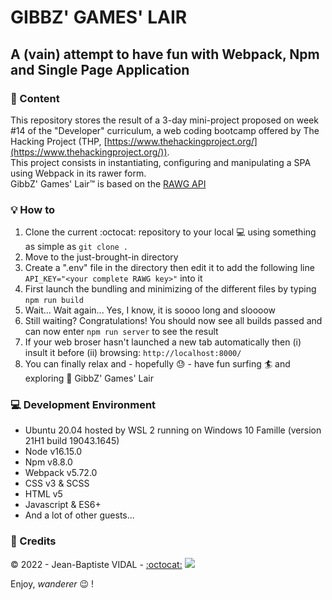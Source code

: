 # GIBBZ' GAMES' LAIR

## A (vain) attempt to have fun with Webpack, Npm and Single Page Application

### :scroll: Content

This repository stores the result of a 3-day mini-project proposed on week #14 of the "Developer" curriculum, a web coding bootcamp offered by The Hacking Project (THP, [https://www.thehackingproject.org/](https://www.thehackingproject.org/)).  
This project consists in instantiating, configuring and manipulating a SPA using Webpack in its rawer form.  
GibbZ' Games' Lair&trade; is based on the [RAWG API](https://rawg.io/apidocs)

### :bulb: How to

1. Clone the current :octocat: repository to your local :computer: using something as simple as `git clone .`
2. Move to the just-brought-in directory
3. Create a ".env" file in the directory then edit it to add the following line `API_KEY="<your complete RAWG key>"` into it
4. First launch the bundling and minimizing of the different files by typing `npm run build`
5. Wait... Wait again... Yes, I know, it is soooo long and sloooow
6. Still waiting? Congratulations! You should now see all builds passed and can now enter `npm run server` to see the result
7. If your web broser hasn't launched a new tab automatically then (i) insult it before (ii) browsing: `http://localhost:8000/`
8. You can finally relax and - hopefully :sweat: - have fun surfing :surfer: and exploring :eyes: GibbZ' Games' Lair

### :computer: Development Environment

- Ubuntu 20.04 hosted by WSL 2 running on Windows 10 Famille (version 21H1 build 19043.1645)
- Node v16.15.0
- Npm v8.8.0
- Webpack v5.72.0
- CSS v3 & SCSS
- HTML v5
- Javascript & ES6+
- And a lot of other guests...

### :lock_with_ink_pen: Credits

&copy; 2022 - Jean-Baptiste VIDAL - [:octocat:](https://github.com/GibbZ-78) [<img src="https://www.linkedin.com/favicon.ico">](https://www.linkedin.com/in/jeanbaptistevidal/)

Enjoy, _wanderer_ :wink: !
